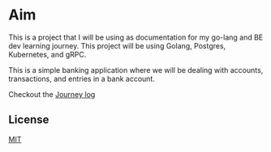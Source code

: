 # Aim

This is a project that I will be using as documentation for my go-lang and BE dev learning journey. This project will be using Golang, Postgres, Kubernetes, and gRPC.

This is a simple banking application where we will be dealing with accounts, transactions, and entries in a bank account.

Checkout the [Journey log](https://github.com/rish07/bank-go/wiki)

## License

[MIT](https://choosealicense.com/licenses/mit/)
